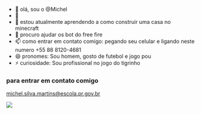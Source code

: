 - 👋 olá, sou o @Michel
- 👀  
- 🌱 estou atualmente aprendendo a como construir uma casa no minecraft 
- 💞️ procuro ajudar os bot do free fire 
- 📫 como entrar em contato comigo: pegando seu celular e ligando neste numero +55 88 8120-4681
- 😄 pronomes: Sou homem, gosto de futebol e jogo pou  
- ⚡ curiosidade: Sou profissional no jogo do tigrinho 
### para entrar em contato comigo 

michel.silva.martins@escola.pr.gov.br

![](https://media.tenor.com/FX3lbld5m0UAAAAi/minecraft.gif)
